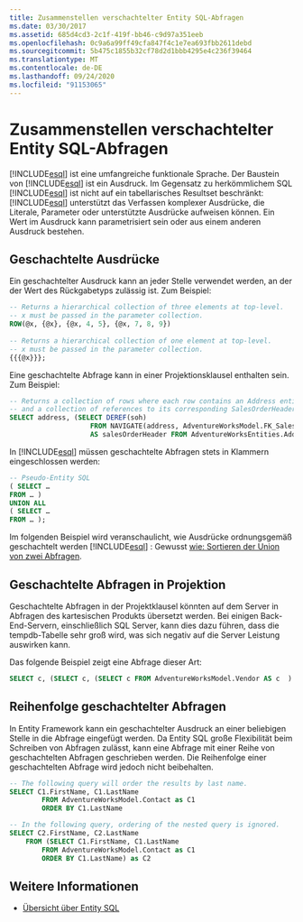 ```yaml
---
title: Zusammenstellen verschachtelter Entity SQL-Abfragen
ms.date: 03/30/2017
ms.assetid: 685d4cd3-2c1f-419f-bb46-c9d97a351eeb
ms.openlocfilehash: 0c9a6a99ff49cfa847f4c1e7ea693fbb2611debd
ms.sourcegitcommit: 5b475c1855b32cf78d2d1bbb4295e4c236f39464
ms.translationtype: MT
ms.contentlocale: de-DE
ms.lasthandoff: 09/24/2020
ms.locfileid: "91153065"
---
```

# <a name="composing-nested-entity-sql-queries"></a>Zusammenstellen verschachtelter Entity SQL-Abfragen

[!INCLUDE[esql](../../../../../../includes/esql-md.md)] ist eine umfangreiche funktionale Sprache. Der Baustein von [!INCLUDE[esql](../../../../../../includes/esql-md.md)] ist ein Ausdruck. Im Gegensatz zu herkömmlichem SQL [!INCLUDE[esql](../../../../../../includes/esql-md.md)] ist nicht auf ein tabellarisches Resultset beschränkt: [!INCLUDE[esql](../../../../../../includes/esql-md.md)] unterstützt das Verfassen komplexer Ausdrücke, die Literale, Parameter oder unterstützte Ausdrücke aufweisen können. Ein Wert im Ausdruck kann parametrisiert sein oder aus einem anderen Ausdruck bestehen.  
  
## <a name="nested-expressions"></a>Geschachtelte Ausdrücke  

 Ein geschachtelter Ausdruck kann an jeder Stelle verwendet werden, an der der Wert des Rückgabetyps zulässig ist. Zum Beispiel:  
  
```sql  
-- Returns a hierarchical collection of three elements at top-level.
-- x must be passed in the parameter collection.  
ROW(@x, {@x}, {@x, 4, 5}, {@x, 7, 8, 9})  
  
-- Returns a hierarchical collection of one element at top-level.  
-- x must be passed in the parameter collection.  
{{{@x}}};  
```  
  
 Eine geschachtelte Abfrage kann in einer Projektionsklausel enthalten sein. Zum Beispiel:  
  
```sql  
-- Returns a collection of rows where each row contains an Address entity.  
-- and a collection of references to its corresponding SalesOrderHeader entities.  
SELECT address, (SELECT DEREF(soh)
                    FROM NAVIGATE(address, AdventureWorksModel.FK_SalesOrderHeader_Address_BillToAddressID) AS soh)
                    AS salesOrderHeader FROM AdventureWorksEntities.Address AS address  
```  
  
 In [!INCLUDE[esql](../../../../../../includes/esql-md.md)] müssen geschachtelte Abfragen stets in Klammern eingeschlossen werden:  
  
```sql  
-- Pseudo-Entity SQL  
( SELECT …  
FROM … )  
UNION ALL  
( SELECT …  
FROM … );  
```  
  
 Im folgenden Beispiel wird veranschaulicht, wie Ausdrücke ordnungsgemäß geschachtelt werden [!INCLUDE[esql](../../../../../../includes/esql-md.md)] : Gewusst [wie: Sortieren der Union von zwei Abfragen](/previous-versions/dotnet/netframework-4.0/bb896299(v=vs.100)).  
  
## <a name="nested-queries-in-projection"></a>Geschachtelte Abfragen in Projektion  

 Geschachtelte Abfragen in der Projektklausel könnten auf dem Server in Abfragen des kartesischen Produkts übersetzt werden. Bei einigen Back-End-Servern, einschließlich SQL Server, kann dies dazu führen, dass die tempdb-Tabelle sehr groß wird, was sich negativ auf die Server Leistung auswirken kann.  
  
 Das folgende Beispiel zeigt eine Abfrage dieser Art:  
  
```sql  
SELECT c, (SELECT c, (SELECT c FROM AdventureWorksModel.Vendor AS c  ) As Inner2 FROM AdventureWorksModel.JobCandidate AS c  ) As Inner1 FROM AdventureWorksModel.EmployeeDepartmentHistory AS c  
```  
  
## <a name="ordering-nested-queries"></a>Reihenfolge geschachtelter Abfragen  

 In Entity Framework kann ein geschachtelter Ausdruck an einer beliebigen Stelle in die Abfrage eingefügt werden. Da Entity SQL große Flexibilität beim Schreiben von Abfragen zulässt, kann eine Abfrage mit einer Reihe von geschachtelten Abfragen geschrieben werden. Die Reihenfolge einer geschachtelten Abfrage wird jedoch nicht beibehalten.  
  
```sql  
-- The following query will order the results by last name.  
SELECT C1.FirstName, C1.LastName  
        FROM AdventureWorksModel.Contact as C1  
        ORDER BY C1.LastName  
```  
  
```sql  
-- In the following query, ordering of the nested query is ignored.  
SELECT C2.FirstName, C2.LastName  
    FROM (SELECT C1.FirstName, C1.LastName  
        FROM AdventureWorksModel.Contact as C1  
        ORDER BY C1.LastName) as C2  
```  
  
## <a name="see-also"></a>Weitere Informationen

- [Übersicht über Entity SQL](entity-sql-overview.md)
